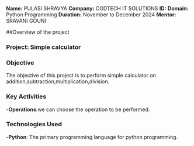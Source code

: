 **Name:** PULASI SHRAVYA
**Company:** CODTECH IT SOLUTIONS
**ID:**
**Domain:** Python Programming
**Duration:** November to December 2024
**Mentor:** SRAVANI GOUNI


##Overview of the project

### Project: Simple calculator

### Objective
The objective of this project is to perform simple calculator on addition,subtraction,multiplication,division.

### Key Activities
-**Operations**:we can choose the operation to be performed.

### Technologies Used
-**Python**: The primary programming language for python programming.
